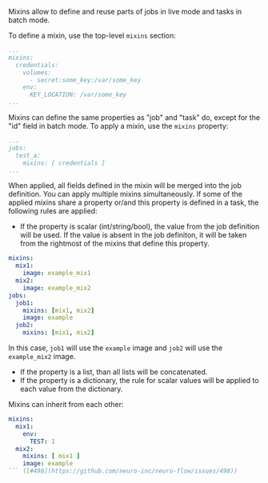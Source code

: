 Mixins allow to define and reuse parts of jobs in live mode and tasks in batch mode. 

To define a mixin, use the top-level `mixins` section:

```yaml
...
mixins:
  credentials:
    volumes:
      - secret:some_key:/var/some_key
    env:
      KEY_LOCATION: /var/some_key
...
```

Mixins can define the same properties as "job" and "task" do, except for the "id" field in batch mode. To apply a mixin, use the `mixins` property:

```yaml
...
jobs:
  test_a:
    mixins: [ credentials ]
...
```

When applied, all fields defined in the mixin will be merged into the job definition. You can apply multiple mixins simultaneously. If some of the applied mixins share a property or/and this property is defined in a task, the following rules are applied:

* If the property is scalar (int/string/bool), the value from the job definition will be used. If the value is absent in the job definiton, it will be taken from the rightmost of the mixins that define this property.

```yaml
mixins:
  mix1:
    image: example_mix1
  mix2:
    image: example_mix2
jobs:
  job1:
    mixins: [mix1, mix2]
    image: example
  job2:
    mixins: [mix1, mix2]
```

In this case, `job1` will use the `example` image and `job2` will use the `example_mix2` image.

* If the property is a list, than all lists will be concatenated.
* If the property is a dictionary, the rule for scalar values will be applied to each value from the dictionary.

Mixins can inherit from each other:

```yaml
mixins:
  mix1:
    env:
      TEST: 1
  mix2:
    mixins: [ mix1 ]
    image: example
``` ([#498](https://github.com/neuro-inc/neuro-flow/issues/498))
```